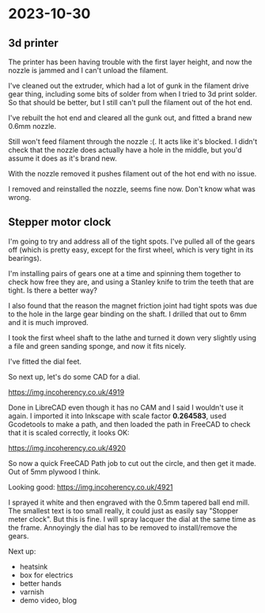 # 2023-10-30

## 3d printer

The printer has been having trouble with the first layer height, and now the nozzle is jammed and I can't unload the filament.

I've cleaned out the extruder, which had a lot of gunk in the filament drive gear thing, including some bits of solder
from when I tried to 3d print solder. So that should be better, but I still can't pull the filament out of the hot end.

I've rebuilt the hot end and cleared all the gunk out, and fitted a brand new 0.6mm nozzle.

Still won't feed filament through the nozzle :(. It acts like it's blocked. I didn't check that the nozzle
does actually have a hole in the middle, but you'd assume it does as it's brand new.

With the nozzle removed it pushes filament out of the hot end with no issue.

I removed and reinstalled the nozzle, seems fine now. Don't know what was wrong.

## Stepper motor clock

I'm going to try and address all of the tight spots. I've pulled all of the gears off (which is pretty easy,
except for the first wheel, which is very tight in its bearings).

I'm installing pairs of gears one at a time and spinning them together to check how free they are, and using
a Stanley knife to trim the teeth that are tight. Is there a better way?

I also found that the reason the magnet friction joint had tight spots was due to the hole in the large gear
binding on the shaft. I drilled that out to 6mm and it is much improved.

I took the first wheel shaft to the lathe and turned it down very slightly using a file and green sanding
sponge, and now it fits nicely.

I've fitted the dial feet.

So next up, let's do some CAD for a dial.

https://img.incoherency.co.uk/4919

Done in LibreCAD even though it has no CAM and I said I wouldn't use it again.
I imported it into Inkscape with scale factor **0.264583**, used Gcodetools to make a path,
and then loaded the path in FreeCAD to check that it is scaled correctly, it looks OK:

https://img.incoherency.co.uk/4920

So now a quick FreeCAD Path job to cut out the circle, and then get it made. Out of 5mm plywood I think.

Looking good: https://img.incoherency.co.uk/4921

I sprayed it white and then engraved with the 0.5mm tapered ball end mill. The smallest text is too
small really, it could just as easily say "Stopper meter clock". But this is fine. I will spray
lacquer the dial at the same time as the frame. Annoyingly the dial has to be removed to install/remove
the gears.

Next up:

* heatsink
* box for electrics
* better hands
* varnish
* demo video, blog
